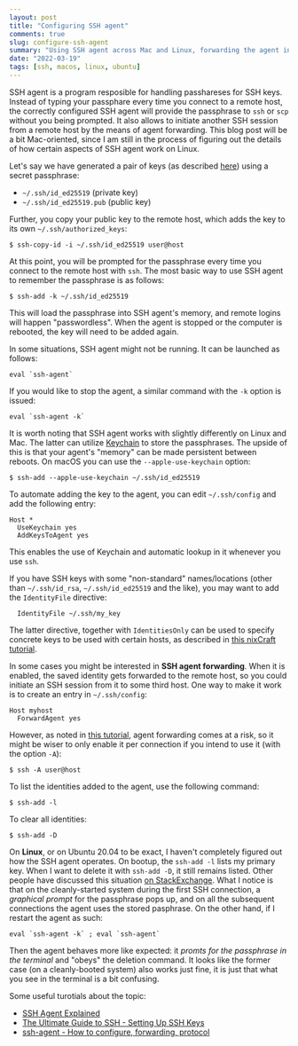 ```yaml
---
layout: post
title: "Configuring SSH agent"
comments: true
slug: configure-ssh-agent
summary: "Using SSH agent across Mac and Linux, forwarding the agent in sessions."
date: "2022-03-19"
tags: [ssh, macos, linux, ubuntu]
---
```


SSH agent is a program resposible for handling passhareses for SSH keys. Instead of typing your passphare every time you connect to a remote host, the correctly configured SSH agent will provide the passphrase to `ssh` or `scp` without you being prompted. It also allows to initiate another SSH session from a remote host by the means of agent forwarding. This blog post will be a bit Mac-oriented, since I am still in the process of figuring out the details of how certain aspects of SSH agent work on Linux. 

Let's say we have generated a pair of keys (as described [here](https://docs.github.com/en/authentication/connecting-to-github-with-ssh/generating-a-new-ssh-key-and-adding-it-to-the-ssh-agent)) using a secret passphrase:

 - `~/.ssh/id_ed25519` (private key)
 - `~/.ssh/id_ed25519.pub` (public key)

Further, you copy your public key to the remote host, which adds the key to its own `~/.ssh/authorized_keys`:

```
$ ssh-copy-id -i ~/.ssh/id_ed25519 user@host
```

At this point, you will be prompted for the passphrase every time you connect to the remote host with `ssh`. The most basic way to use SSH agent to remember the passphrase is as follows:

```
$ ssh-add -k ~/.ssh/id_ed25519
```

This will load the passphrase into SSH agent's memory, and remote logins will happen "passwordless". When the agent is stopped or the computer is rebooted, the key will need to be added again. 

In some situations, SSH agent might not be running. It can be launched as follows:

```
eval `ssh-agent`
```

If you would like to stop the agent, a similar command with the `-k` option is issued:

```
eval `ssh-agent -k`
```

It is worth noting that SSH agent works with slightly differently on Linux and Mac. The latter can utilize [Keychain](https://en.wikipedia.org/wiki/Keychain_(software)) to store the passphrases. The upside of this is that your agent's "memory" can be made persistent between reboots. On macOS you can use the `--apple-use-keychain` option:

```
$ ssh-add --apple-use-keychain ~/.ssh/id_ed25519
```

To automate adding the key to the agent, you can edit `~/.ssh/config` and add the following entry:

```
Host *
  UseKeychain yes
  AddKeysToAgent yes
```

This enables the use of Keychain and automatic lookup in it whenever you use `ssh`. 

If you have SSH keys with some "non-standard" names/locations (other than `~/.ssh/id_rsa`, `~/.ssh/id_ed25519` and the like), you may want to add the `IdentityFile` directive:

```
  IdentityFile ~/.ssh/my_key
```

The latter directive, together with `IdentitiesOnly` can be used to specify concrete keys to be used with certain hosts, as described in [this nixCraft tutorial](https://www.cyberciti.biz/faq/force-ssh-client-to-use-given-private-key-identity-file/). 

In some cases you might be interested in **SSH agent forwarding**. When it is enabled, the saved identity gets forwarded to the remote host, so you could initiate an SSH session from it to some third host. One way to make it work is to create an entry in `~/.ssh/config`:

```
Host myhost
  ForwardAgent yes
```

However, as noted in [this tutorial](https://smallstep.com/blog/ssh-agent-explained/), agent forwarding comes at a risk, so it might be wiser to only enable it per connection if you intend to use it (with the option `-A`):

```
$ ssh -A user@host
```

To list the identities added to the agent, use the following command:

```
$ ssh-add -l
```

To clear all identities:

```
$ ssh-add -D
```

On **Linux**, or on Ubuntu 20.04 to be exact, I haven't completely figured out how the SSH agent operates. On bootup, the `ssh-add -l` lists my primary key. When I want to delete it with `ssh-add -D`, it still remains listed. Other people have discussed this situation [on StackExchange](https://unix.stackexchange.com/questions/330569/ssh-add-d-refused-to-remove-identity). What I notice is that on the cleanly-started system during the first SSH connection, a *graphical prompt* for the passphrase pops up, and on all the subsequent connections the agent uses the stored pasphrase. On the other hand, if I restart the agent as such:

```
eval `ssh-agent -k` ; eval `ssh-agent`
```

Then the agent behaves more like expected: it *promts for the passphrase in the terminal* and "obeys" the deletion command. It looks like the former case (on a cleanly-booted system) also works just fine, it is just that what you see in the terminal is a bit confusing.

Some useful turotials about the topic:

 - [SSH Agent Explained](https://smallstep.com/blog/ssh-agent-explained/)
 - [The Ultimate Guide to SSH - Setting Up SSH Keys](https://www.freecodecamp.org/news/the-ultimate-guide-to-ssh-setting-up-ssh-keys/)
 - [ssh-agent - How to configure, forwarding, protocol](https://www.ssh.com/academy/ssh/agent)
